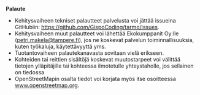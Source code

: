 **Palaute**

- Kehitysvaiheen tekniset palautteet palvelusta voi jättää issueina GitHubiin: https://github.com/GispoCoding/tarmo/issues.
- Kehitysvaiheen muut palautteet voi lähettää Ekokumppanit Oy:lle (petri.makela@tampere.fi), jos ne koskevat palvelun toiminnallisuuksia, kuten työkaluja, käytettävyyttä yms.
- Tuotantovaiheen palautekanavasta sovitaan vielä erikseen.
- Kohteiden tai reittien sisältöjä koskevat muutostarpeet voi välittää tietojen ylläpitäjille tai kohteessa ilmotetulle yhteystaholle, jos sellainen on tiedossa
- OpenStreetMapin osalta tiedot voi korjata myös itse osoitteessa www.openstreetmap.org.
